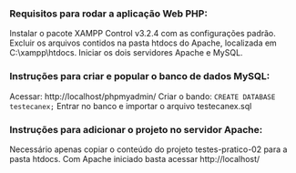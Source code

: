 ### Requisitos para rodar a aplicação Web PHP:

Instalar o pacote XAMPP Control v3.2.4 com as configurações padrão.
Excluir os arquivos contidos na pasta htdocs do Apache, localizada em C:\xampp\htdocs.
Iniciar os dois servidores Apache e MySQL.

### Instruções para criar e popular o banco de dados MySQL:

Acessar: http://localhost/phpmyadmin/
Criar o bando: `CREATE DATABASE testecanex;`
Entrar no banco e importar o arquivo testecanex.sql

### Instruções para adicionar o projeto no servidor Apache:

Necessário apenas copiar o conteúdo do projeto testes-pratico-02 para a pasta htdocs.
Com Apache iniciado basta acessar http://localhost/
